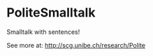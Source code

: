 PoliteSmalltalk
===============

Smalltalk with sentences!

See more at: http://scg.unibe.ch/research/Polite

